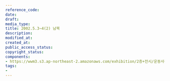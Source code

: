 ```yaml
---
reference_code: 
date: 
draft: 
media_type: 
title: 2002.5.3~4(2) 남북
description: 
modified_at: 
created_at: 
public_access_status: 
copyright_status: 
components:
- https://wwm3.s3.ap-northeast-2.amazonaws.com/exhibition/2층+전시/운동사관/연대로희망을만들다/2002.5.3~4(2)+남북.jpg
tags:
- 
---
```

